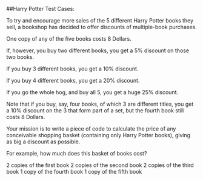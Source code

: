 ##Harry Potter Test Cases:

To try and encourage more sales of the 5 different Harry Potter books they sell, a bookshop has decided to offer discounts of multiple-book purchases.

One copy of any of the five books costs 8 Dollars.

If, however, you buy two different books, you get a 5% discount on those two books.

If you buy 3 different books, you get a 10% discount.

If you buy 4 different books, you get a 20% discount.

If you go the whole hog, and buy all 5, you get a huge 25% discount.

Note that if you buy, say, four books, of which 3 are different titles, you get a 10% discount on the 3 that form part of a set, but the fourth book still costs 8 Dollars.

Your mission is to write a piece of code to calculate the price of any conceivable shopping basket (containing only Harry Potter books), giving as big a discount as possible.

For example, how much does this basket of books cost?

2 copies of the first book 2 copies of the second book 2 copies of the third book 1 copy of the fourth book 1 copy of the fifth book
